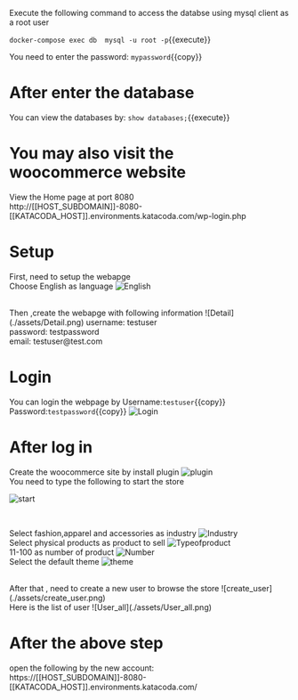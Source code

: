 Execute the following command to  access the databse using mysql client as a root user

`docker-compose exec db  mysql -u root -p`{{execute}}


You need to enter the password:
`mypassword`{{copy}}

# After enter the database
You can view the databases by:
 `show databases;`{{execute}}


# You may also visit the woocommerce website

View the Home page at port 8080 
<br>
http://[[HOST_SUBDOMAIN]]-8080-[[KATACODA_HOST]].environments.katacoda.com/wp-login.php
<br>

# Setup
First, need to setup the webapge
<br>
Choose English as language
![English](./assets/English.png)

<br>
Then ,create the webapge with following information
![Detail](./assets/Detail.png)
username: testuser
<br>
password: testpassword
<br>
email: testuser@test.com
<br>

# Login
You can login the webpage by 
Username:`testuser`{{copy}}
Password:`testpassword`{{copy}}
![Login](./assets/Login.png)

# After log in

Create the woocommerce site by install plugin
![plugin](./assets/plugin.png)
<br>
You need to type the following to start the store

![start](./assets/start.png)

<br>

Select fashion,apparel and accessories as industry
![Industry](./assets/Industry.png)
<br>
Select physical products as product to sell
![Typeofproduct](./assets/Typeofproduct.png)
<br>
11-100 as number of product
![Number](./assets/Number.png)
<br>
Select the default theme
![theme](./assets/theme.png)


<br>
After that , need to create a new user to browse the store
![create_user](./assets/create_user.png)

<br>
Here is the list of user
![User_all](./assets/User_all.png)

<br>

# After the above step
open the following by the new account:
<br>
https://[[HOST_SUBDOMAIN]]-8080-[[KATACODA_HOST]].environments.katacoda.com/










